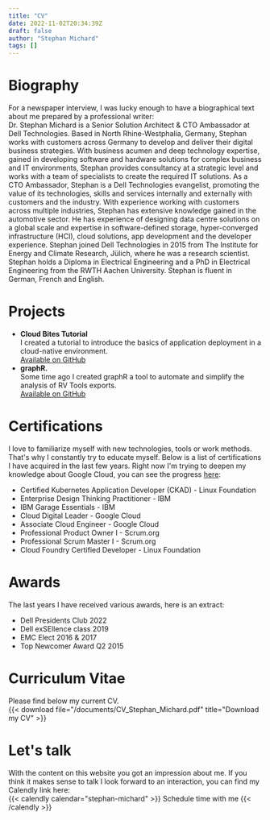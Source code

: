 ```yaml
---
title: "CV"
date: 2022-11-02T20:34:39Z
draft: false
author: "Stephan Michard"
tags: []
---
```



# Biography
For a newspaper interview, I was lucky enough to have a biographical text about me prepared by a professional writer:  
Dr. Stephan Michard is a Senior Solution Architect & CTO Ambassador at Dell Technologies.  Based in North Rhine-Westphalia, Germany, Stephan works with customers across Germany to develop and deliver their digital business strategies.  With business acumen and deep technology expertise, gained in developing software and hardware solutions for complex business and IT environments, Stephan provides consultancy at a strategic level and works with a team of specialists to create the required IT solutions.  As a CTO Ambassador, Stephan is a Dell Technologies evangelist, promoting the value of its technologies, skills and services internally and externally with customers and the industry.  With experience working with customers across multiple industries, Stephan has extensive knowledge gained in the automotive sector. He has experience of designing data centre solutions on a global scale and expertise in software-defined storage, hyper-converged infrastructure (HCI), cloud solutions, app development and the developer experience. Stephan joined Dell Technologies in 2015 from The Institute for Energy and Climate Research, Jülich, where he was a research scientist. Stephan holds a Diploma in Electrical Engineering and a PhD in Electrical Engineering from the RWTH Aachen University. Stephan is fluent in German, French and English.

# Projects
- **Cloud Bites Tutorial**  
  I created a tutorial to introduce the basics of application deployment in a cloud-native environment.  
  [Available on GitHub](https://github.com/smichard/cloud_bites_tutorial)
- **graphR.**  
  Some time ago I created graphR a tool to automate and simplify the analysis of RV Tools exports.  
  [Available on GitHub](https://github.com/smichard/graphR)

# Certifications
I love to familiarize myself with new technologies, tools or work methods. That's why I constantly try to educate myself. Below is a list of certifications I have acquired in the last few years. Right now I'm trying to deepen my knowledge about Google Cloud, you can see the progress [here](https://www.cloudskillsboost.google/public_profiles/b9b38845-f98b-4adc-a1ac-177ce62c01ea):
  - Certified Kubernetes Application Developer (CKAD) - Linux Foundation
  - Enterprise Design Thinking Practitioner - IBM
  - IBM Garage Essentials - IBM
  - Cloud Digital Leader - Google Cloud
  - Associate Cloud Engineer - Google Cloud
  - Professional Product Owner I - Scrum.org
  - Professional Scrum Master I - Scrum.org
  - Cloud Foundry Certified Developer - Linux Foundation

# Awards
The last years I have received various awards, here is an extract:
- Dell Presidents Club 2022
- Dell exSEllence class 2019
- EMC Elect 2016 & 2017
- Top Newcomer Award Q2 2015

# Curriculum Vitae
Please find below my current CV.  
{{< download file="/documents/CV_Stephan_Michard.pdf" title="Download my CV" >}}  

# Let's talk
With the content on this website you got an impression about me. If you think it makes sense to talk I look forward to an interaction, you can find my Calendly link here:  
{{< calendly calendar="stephan-michard" >}}
  Schedule time with me
{{< /calendly >}}